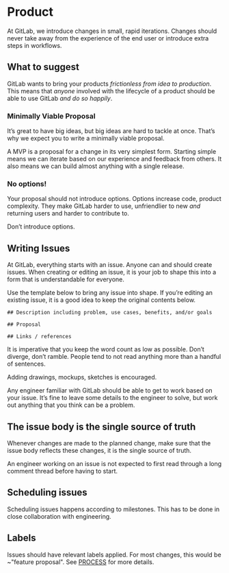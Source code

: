 # Product

At GitLab, we introduce changes in small, rapid iterations. Changes should never take away from the experience of the end user or introduce extra steps in workflows.

## What to suggest

GitLab wants to bring your products _frictionless from idea to production_. This means that _anyone_ involved with the lifecycle of a product should be able to use GitLab _and do so happily_.

### Minimally Viable Proposal

It’s great to have big ideas, but big ideas are hard to tackle at once. That’s why we expect you to write a minimally viable proposal.

A MVP is a proposal for a change in its very simplest form. Starting simple means we can iterate based on our experience and feedback from others. It also means we can build almost anything with a single release.

### No options!

Your proposal should not introduce options. Options increase code, product complexity. They make GitLab harder to use, unfriendlier to new _and_ returning users and harder to contribute to.

Don’t introduce options.

## Writing Issues

At GitLab, everything starts with an issue. Anyone can and should create issues. When creating or editing an issue, it is your job to shape this into a form that is understandable for everyone.

Use the template below to bring any issue into shape. If you’re editing an existing issue, it is a good idea to keep the original contents below.

```
## Description including problem, use cases, benefits, and/or goals

## Proposal

## Links / references
```

It is imperative that you keep the word count as low as possible. Don’t diverge, don’t ramble. People tend to not read anything more than a handful of sentences.

Adding drawings, mockups, sketches is encouraged.

Any engineer familiar with GitLab should be able to get to work based on your issue. It’s fine to leave some details to the engineer to solve, but work out anything that you think can be a problem.

## The issue body is the single source of truth

Whenever changes are made to the planned change, make sure that the issue body reflects these changes, it is the single source of truth.

An engineer working on an issue is not expected to first read through a long comment thread before having to start.

## Scheduling issues

Scheduling issues happens according to milestones. This has to be done in close collaboration with engineering.

## Labels

Issues should have relevant labels applied. For most changes, this would be
~"feature proposal". See [PROCESS](PROCESS.md) for more details.
